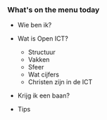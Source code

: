 ### What's on the menu today

- Wie ben ik?
- Wat is Open ICT?
  - Structuur
  - Vakken
  - Sfeer
  - Wat cijfers
  - Christen zijn in de ICT

- Krijg ik een baan?
- Tips

